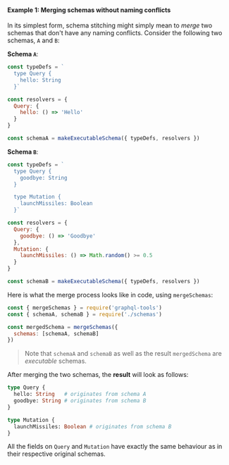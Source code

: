 
#### Example 1: Merging schemas without naming conflicts

In its simplest form, schema stitching might simply mean to _merge_ two schemas that don't have any naming conflicts. Consider the following two schemas, `A` and `B`:

**Schema `A`**:

```js
const typeDefs = `
  type Query {
    hello: String
  }`

const resolvers = {
  Query: {
    hello: () => 'Hello'
  }
}

const schemaA = makeExecutableSchema({ typeDefs, resolvers })
```

**Schema `B`**:

```js
const typeDefs = `
  type Query {
    goodbye: String
  }

  type Mutation {
    launchMissiles: Boolean
  }`

const resolvers = {
  Query: {
    goodbye: () => 'Goodbye'
  },
  Mutation: {
    launchMissiles: () => Math.random() >= 0.5
  }
}

const schemaB = makeExecutableSchema({ typeDefs, resolvers })
```

Here is what the merge process looks like in code, using `mergeSchemas`:

```js
const { mergeSchemas } = require('graphql-tools')
const { schemaA, schemaB } = require('./schemas')

const mergedSchema = mergeSchemas({
  schemas: [schemaA, schemaB]
})
```

> Note that `schemaA` and `schemaB` as well as the result `mergedSchema` are _executable_ schemas.

After merging the two schemas, the **result** will look as follows:

```graphql
type Query {
  hello: String   # originates from schema A
  goodbye: String # originates from schema B
}

type Mutation {
  launchMissiles: Boolean # originates from schema B
}
```

All the fields on `Query` and `Mutation` have exactly the same behaviour as in their respective original schemas.